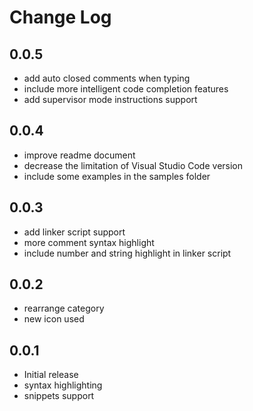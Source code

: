 # Change Log

## 0.0.5

- add auto closed comments when typing
- include more intelligent code completion features
- add supervisor mode instructions support

## 0.0.4

- improve readme document
- decrease the limitation of Visual Studio Code version
- include some examples in the samples folder

## 0.0.3

- add linker script support
- more comment syntax highlight
- include number and string highlight in linker script

## 0.0.2

- rearrange category
- new icon used

## 0.0.1

- Initial release
- syntax highlighting
- snippets support
